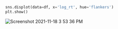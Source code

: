 ```python
sns.displot(data=df, x='log_rt', hue='flankers')
plt.show()
```

![Screenshot 2021-11-18 3 53 36 PM](https://user-images.githubusercontent.com/94637758/142496814-3e39311a-5918-4ccd-8526-dfb3539c37dd.png)
